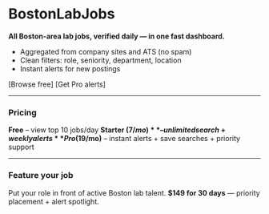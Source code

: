 
# BostonLabJobs

**All Boston-area lab jobs, verified daily — in one fast dashboard.**

* Aggregated from company sites and ATS (no spam)
* Clean filters: role, seniority, department, location
* Instant alerts for new postings

[Browse free]  [Get Pro alerts]

---

### Pricing

**Free** – view top 10 jobs/day
**Starter ($7/mo)** – unlimited search + weekly alerts
**Pro ($19/mo)** – instant alerts + save searches + priority support

---

### Feature your job

Put your role in front of active Boston lab talent.
**$149 for 30 days** — priority placement + alert spotlight.
